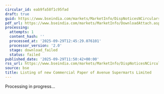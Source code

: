 ```yaml
---
circular_id: eab9fa58f1c95fad
draft: true
guid: https://www.bseindia.com/markets/MarketInfo/DispNoticesNCirculars.aspx?Noticeid={147B59AE-FA27-4D69-A4DD-473CD47A908A}&noticeno=20250929-40&dt=09/29/2025&icount=40&totcount=48&flag=0
pdf_url: https://www.bseindia.com/markets/MarketInfo/DownloadAttach.aspx?id=20250929-40&attachedId=
processing:
  attempts: 1
  content_hash: ''
  processed_at: '2025-09-29T12:45:29.076101'
  processor_version: '2.0'
  stage: download_failed
  status: failed
published_date: '2025-09-29T11:50:42+00:00'
rss_url: https://www.bseindia.com/markets/MarketInfo/DispNoticesNCirculars.aspx?Noticeid={147B59AE-FA27-4D69-A4DD-473CD47A908A}&noticeno=20250929-40&dt=09/29/2025&icount=40&totcount=48&flag=0
source: bse
title: Listing of new Commercial Paper of Avenue Supermarts Limited
---
```


Processing in progress...